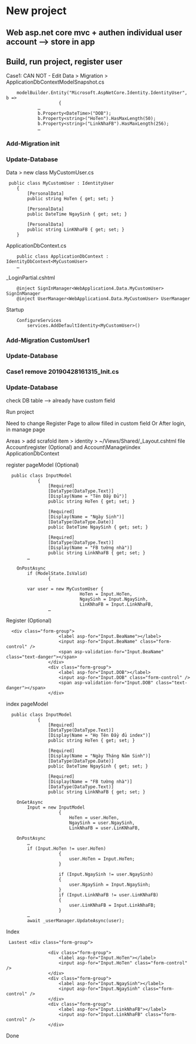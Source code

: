 # New project
## Web asp.net core mvc + authen individual user account --> store in app



## Build, run project, register user



Case1:
CAN NOT - Edit Data > Migration > ApplicationDbContextModelSnapshot.cs
```
	modelBuilder.Entity("Microsoft.AspNetCore.Identity.IdentityUser", b =>
	                {
			…
			b.Property<DateTime>("DOB");
			b.Property<string>("HoTen").HasMaxLength(50);
			b.Property<string>("LinkNhaFB").HasMaxLength(256);
			…
```

### Add-Migration init
### Update-Database



Data > new class MyCustomUser.cs
```
 public class MyCustomUser : IdentityUser
    {
        [PersonalData]
        public string HoTen { get; set; }

        [PersonalData]
        public DateTime NgaySinh { get; set; }

        [PersonalData]
        public string LinKNhaFB { get; set; }
    }
```

ApplicationDbContext.cs
```
	public class ApplicationDbContext : IdentityDbContext<MyCustomUser>
	…
```



_LoginPartial.cshtml
```
	@inject SignInManager<WebApplication4.Data.MyCustomUser> SignInManager
	@inject UserManager<WebApplication4.Data.MyCustomUser> UserManager
```

Startup 
```
	ConfigureServices
		services.AddDefaultIdentity<MyCustomUser>()
```

### Add-Migration CustomUser1
### Update-Database
### Case1 remove 20190428161315_Init.cs
### Update-Database


check DB table --> already have custom field



Run project





Need to change Register Page to allow filled in custom field
Or After login, in manage page








Areas > add scrafold item > identity > 
	~/Views/Shared/_Layout.cshtml
	file Account\register (Optional) and Account\Manage\index
	ApplicationDbContext



		
		
		

register pageModel (Optional)
```
  public class InputModel
	        {
	            [Required]
	            [DataType(DataType.Text)]
	            [Display(Name = "Tên Đầy Đủ")]
	            public string HoTen { get; set; }
	
	            [Required]
	            [Display(Name = "Ngày Sinh")]
	            [DataType(DataType.Date)]
	            public DateTime NgaySinh { get; set; }
	
	            [Required]
	            [DataType(DataType.Text)]
	            [Display(Name = "FB tường nhà")]
	            public string LinkNhaFB { get; set; }
		…
		
	OnPostAsync
		if (ModelState.IsValid)
	            {
	
		var user = new MyCustomUser {
		                    HoTen = Input.HoTen,
		                    NgaySinh = Input.NgaySinh,
		                    LinKNhaFB = Input.LinkNhaFB,
				…
```				

Register (Optional)
```
  <div class="form-group">
	                <label asp-for="Input.BeaName"></label>
	                <input asp-for="Input.BeaName" class="form-control" />
	                <span asp-validation-for="Input.BeaName" class="text-danger"></span>
	            </div>
	            <div class="form-group">
	                <label asp-for="Input.DOB"></label>
	                <input asp-for="Input.DOB" class="form-control" />
	                <span asp-validation-for="Input.DOB" class="text-danger"></span>
	            </div>
```


index pageModel
```
  public class InputModel
	        {
	            [Required]
	            [DataType(DataType.Text)]
	            [Display(Name = "Họ Tên Đầy đủ index")]
	            public string HoTen { get; set; }
	
	            [Required]
	            [Display(Name = "Ngày Tháng Năm Sinh")]
	            [DataType(DataType.Date)]
	            public DateTime NgaySinh { get; set; }
	
	            [Required]
	            [Display(Name = "FB tường nhà")]
	            [DataType(DataType.Text)]
	            public string LinkNhaFB { get; set; }
	
	OnGetAsync
		Input = new InputModel
		            {
		                HoTen = user.HoTen,
		                NgaySinh = user.NgaySinh,
		                LinkNhaFB = user.LinKNhaFB,
		
	OnPostAsync
		…
		if (Input.HoTen != user.HoTen)
		            {
		                user.HoTen = Input.HoTen;
		            }
		
		            if (Input.NgaySinh != user.NgaySinh)
		            {
		                user.NgaySinh = Input.NgaySinh;
		            }
		            if (Input.LinkNhaFB != user.LinKNhaFB)
		            {
		                user.LinKNhaFB = Input.LinkNhaFB;
		            }
		…
		await _userManager.UpdateAsync(user);
```


Index
```
 Lastest <div class="form-group">

                <div class="form-group">
                    <label asp-for="Input.HoTen"></label>
                    <input asp-for="Input.HoTen" class="form-control" />
                </div>
                <div class="form-group">
                    <label asp-for="Input.NgaySinh"></label>
                    <input asp-for="Input.NgaySinh" class="form-control" />
                </div>
                <div class="form-group">
                    <label asp-for="Input.LinkNhaFB"></label>
                    <input asp-for="Input.LinkNhaFB" class="form-control" />
                </div>
```


Done


